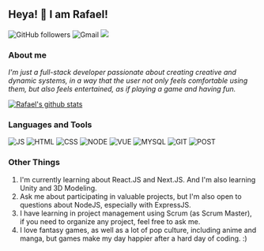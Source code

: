 ## **Heya! 👋 I am Rafael!**
![GitHub followers](https://img.shields.io/github/followers/RafaellSoaress?style=social)
![Gmail](https://img.shields.io/badge/Gmail-D14836?style=for-the-badge&logo=gmail&logoColor=white&label=sawarafael@gmail.com)
[<img src="https://img.shields.io/badge/linkedin-%230077B5.svg?&style=for-the-badge&logo=linkedin&logoColor=white" />](https://www.linkedin.com/in/rafael-leandro-diniz-soares-99b170161/)


### **About me**
*I'm just a full-stack developer passionate about creating creative and dynamic systems, in a way that the user not only feels comfortable using them, but also feels entertained, as if playing a game and having fun.*

[![Rafael's github stats](https://github-readme-stats.vercel.app/api?username=RafaellSoaress&theme=blue-green)](https://github.com/RafaellSoaress/github-readme-stats)

### **Languages and Tools**

![JS](https://img.shields.io/badge/JavaScript-323330?style=for-the-badge&logo=javascript&logoColor=F7DF1E) ![HTML](https://img.shields.io/badge/HTML5-E34F26?style=for-the-badge&logo=html5&logoColor=white) ![CSS](https://img.shields.io/badge/CSS3-1572B6?style=for-the-badge&logo=css3&logoColor=white)
![NODE](https://img.shields.io/badge/Node.js-43853D?style=for-the-badge&logo=node.js&logoColor=white) ![VUE](https://img.shields.io/badge/Vue.js-35495E?style=for-the-badge&logo=vue.js&logoColor=4FC08D) ![MYSQL](https://img.shields.io/badge/MySQL-00000F?style=for-the-badge&logo=mysql&logoColor=white) ![GIT](https://img.shields.io/badge/Git-F05032?style=for-the-badge&logo=git&logoColor=white) ![POST](https://img.shields.io/badge/Postman-FF6C37?style=for-the-badge&logo=Postman&logoColor=white)

### **Other Things**

1. I'm currently learning about React.JS and Next.JS. And I'm also learning Unity and 3D Modeling.
2. Ask me about participating in valuable projects, but I'm also open to questions about NodeJS, especially with ExpressJS.
3. I have learning in project management using Scrum (as Scrum Master), if you need to organize any project, feel free to ask me.
4. I love fantasy games, as well as a lot of pop culture, including anime and manga, but games make my day happier after a hard day of coding. :)
